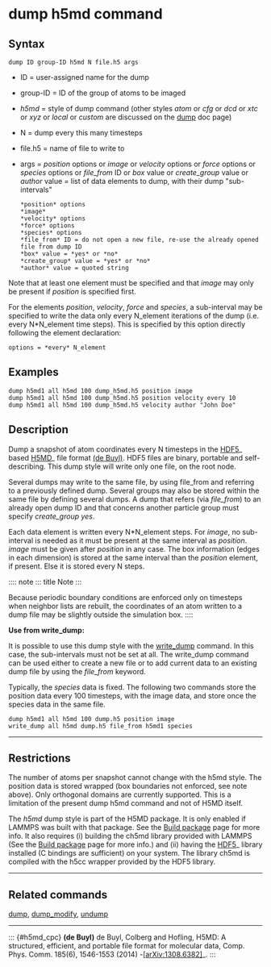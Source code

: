 # dump h5md command

## Syntax

``` LAMMPS
dump ID group-ID h5md N file.h5 args
```

-   ID = user-assigned name for the dump

-   group-ID = ID of the group of atoms to be imaged

-   *h5md* = style of dump command (other styles *atom* or *cfg* or
    *dcd* or *xtc* or *xyz* or *local* or *custom* are discussed on the
    [dump](dump) doc page)

-   N = dump every this many timesteps

-   file.h5 = name of file to write to

-   args = *position* options or *image* or *velocity* options or
    *force* options or *species* options or *file_from* ID or *box*
    value or *create_group* value or *author* value = list of data
    elements to dump, with their dump \"sub-intervals\"

        *position* options
        *image*
        *velocity* options
        *force* options
        *species* options
        *file_from* ID = do not open a new file, re-use the already opened file from dump ID
        *box* value = *yes* or *no*
        *create_group* value = *yes* or *no*
        *author* value = quoted string

Note that at least one element must be specified and that *image* may
only be present if *position* is specified first.

For the elements *position*, *velocity*, *force* and *species*, a
sub-interval may be specified to write the data only every N_element
iterations of the dump (i.e. every N\*N_element time steps). This is
specified by this option directly following the element declaration:

    options = *every* N_element

## Examples

``` LAMMPS
dump h5md1 all h5md 100 dump_h5md.h5 position image
dump h5md1 all h5md 100 dump_h5md.h5 position velocity every 10
dump h5md1 all h5md 100 dump_h5md.h5 velocity author "John Doe"
```

## Description

Dump a snapshot of atom coordinates every N timesteps in the
[HDF5](https://www.hdfgroup.org/solutions/hdf5/)\_ based
[H5MD](https://nongnu.org/h5md/)\_ file format [(de Buyl)](h5md_cpc).
HDF5 files are binary, portable and self-describing. This dump style
will write only one file, on the root node.

Several dumps may write to the same file, by using file_from and
referring to a previously defined dump. Several groups may also be
stored within the same file by defining several dumps. A dump that
refers (via *file_from*) to an already open dump ID and that concerns
another particle group must specify *create_group yes*.

Each data element is written every N\*N_element steps. For *image*, no
sub-interval is needed as it must be present at the same interval as
*position*. *image* must be given after *position* in any case. The box
information (edges in each dimension) is stored at the same interval
than the *position* element, if present. Else it is stored every N
steps.

:::: note
::: title
Note
:::

Because periodic boundary conditions are enforced only on timesteps when
neighbor lists are rebuilt, the coordinates of an atom written to a dump
file may be slightly outside the simulation box.
::::

**Use from write_dump:**

It is possible to use this dump style with the [write_dump](write_dump)
command. In this case, the sub-intervals must not be set at all. The
write_dump command can be used either to create a new file or to add
current data to an existing dump file by using the *file_from* keyword.

Typically, the *species* data is fixed. The following two commands store
the position data every 100 timesteps, with the image data, and store
once the species data in the same file.

``` LAMMPS
dump h5md1 all h5md 100 dump.h5 position image
write_dump all h5md dump.h5 file_from h5md1 species
```

------------------------------------------------------------------------

## Restrictions

The number of atoms per snapshot cannot change with the h5md style. The
position data is stored wrapped (box boundaries not enforced, see note
above). Only orthogonal domains are currently supported. This is a
limitation of the present dump h5md command and not of H5MD itself.

The *h5md* dump style is part of the H5MD package. It is only enabled if
LAMMPS was built with that package. See the [Build
package](Build_package) page for more info. It also requires (i)
building the ch5md library provided with LAMMPS (See the [Build
package](Build_package) page for more info.) and (ii) having the
[HDF5](https://www.hdfgroup.org/solutions/hdf5/)\_ library installed (C
bindings are sufficient) on your system. The library ch5md is compiled
with the h5cc wrapper provided by the HDF5 library.

------------------------------------------------------------------------

## Related commands

[dump](dump), [dump_modify](dump_modify), [undump](undump)

------------------------------------------------------------------------

::: {#h5md_cpc}
**(de Buyl)** de Buyl, Colberg and Hofling, H5MD: A structured,
efficient, and portable file format for molecular data, Comp. Phys.
Comm. 185(6), 1546-1553 (2014)
-[\[arXiv:1308.6382\]](https://arxiv.org/abs/1308.6382/)\_.
:::
